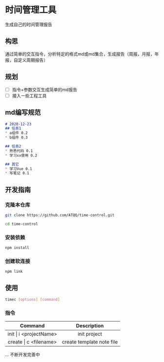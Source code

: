 # 时间管理工具

生成自己的时间管理报告

## 构思
通过简单的交互指令，分析特定的格式md或md集合，生成报告（周报，月报，年报，自定义周期报告）

## 规划
* [ ] 指令+参数交互生成简单的md报告
* [ ] 接入一些工程工具

## md编写规范
```markdown
# 2020-12-23
## 任务1
* a组件 0.2
* b组件 0.3

## 任务2
* 熟悉代码 0.1
* 学习xx使用 0.2

## 其它
* 学习Vue 0.1
* 写笔记 0.1
```

## 开发指南
### 克隆本仓库
```sh
git clone https://github.com/ATQQ/time-control.git

cd time-control
```

### 安装依赖
```sh
npm install
```

### 创建软连接
```sh
npm link
```

## 使用
```sh
timec [options] [command]
```

### 指令
|          Command          |        Description        |
| :-----------------------: | :-----------------------: |
| init  \| i \<projectName> |       init project        |
| create \|  c \<filename>  | create template note file |

... 不断开发完善中
